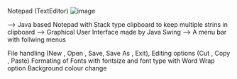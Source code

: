 Notepad (TextEditor)
![image](https://github.com/user-attachments/assets/367de8f9-cfd2-4d5e-886c-e3593ed4e30e)



--> Java based Notepad with Stack type clipboard to keep multiple strins in clipboard
--> Graphical User Interface made by Java Swing
--> A menu bar with follwing menus

File handling (New , Open , Save, Save As , Exit),
Editing options (Cut , Copy , Paste)
Formating of Fonts with fontsize and font type with Word Wrap option
Background colour change
